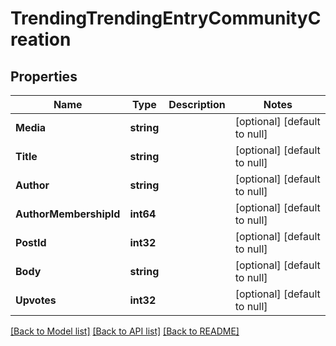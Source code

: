 # TrendingTrendingEntryCommunityCreation

## Properties
Name | Type | Description | Notes
------------ | ------------- | ------------- | -------------
**Media** | **string** |  | [optional] [default to null]
**Title** | **string** |  | [optional] [default to null]
**Author** | **string** |  | [optional] [default to null]
**AuthorMembershipId** | **int64** |  | [optional] [default to null]
**PostId** | **int32** |  | [optional] [default to null]
**Body** | **string** |  | [optional] [default to null]
**Upvotes** | **int32** |  | [optional] [default to null]

[[Back to Model list]](../README.md#documentation-for-models) [[Back to API list]](../README.md#documentation-for-api-endpoints) [[Back to README]](../README.md)


